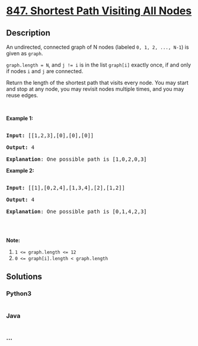 # [847. Shortest Path Visiting All Nodes](https://leetcode.com/problems/shortest-path-visiting-all-nodes)



## Description

<p>An undirected, connected graph of N nodes (labeled&nbsp;<code>0, 1, 2, ..., N-1</code>) is given as <code>graph</code>.</p>



<p><code>graph.length = N</code>, and <code>j != i</code>&nbsp;is in the list&nbsp;<code>graph[i]</code>&nbsp;exactly once, if and only if nodes <code>i</code> and <code>j</code> are connected.</p>



<p>Return the length of the shortest path that visits every node. You may start and stop at any node, you may revisit nodes multiple times, and you may reuse edges.</p>



<p>&nbsp;</p>



<ol>

</ol>



<p><strong>Example 1:</strong></p>



<pre>

<strong>Input: </strong>[[1,2,3],[0],[0],[0]]

<strong>Output: </strong>4

<strong>Explanation</strong>: One possible path is [1,0,2,0,3]</pre>



<p><strong>Example 2:</strong></p>



<pre>

<strong>Input: </strong>[[1],[0,2,4],[1,3,4],[2],[1,2]]

<strong>Output: </strong>4

<strong>Explanation</strong>: One possible path is [0,1,4,2,3]

</pre>



<p>&nbsp;</p>



<p><strong>Note:</strong></p>



<ol>
	<li><code>1 &lt;= graph.length &lt;= 12</code></li>
	<li><code>0 &lt;= graph[i].length &lt;&nbsp;graph.length</code></li>
</ol>



## Solutions

<!-- tabs:start -->

### **Python3**

```python

```

### **Java**

```java

```

### **...**

```

```

<!-- tabs:end -->
